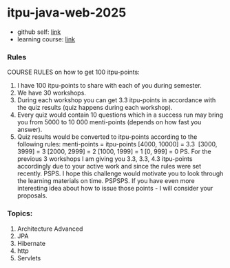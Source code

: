 # itpu-java-web-2025

- github self: [link](https://github.com/AndreiRohau/itpu-java-web-2025)
- learning course: [link](https://university.epam.com/myLearning/path?moduleId=17718231&rootId=17718201&tab=COURSEWARE)

### Rules

COURSE RULES on how to get 100 itpu-points:
1. I have 100 itpu-points to share with each of you during semester.
2. We have 30 workshops.
3. During each workshop you can get 3.3 itpu-points in accordance with the quiz results (quiz happens during each workshop).
4. Every quiz would contain 10 questions which in a success run may bring you from 5000 to 10 000 menti-points (depends on how fast you answer).
5. Quiz results would be converted to itpu-points according to the following rules:
   menti-points = itpu-points
   [4000, 10000] = 3.3 
[3000, 3999] = 3
   [2000, 2999] = 2
   [1000, 1999] = 1
   [0, 999] = 0
   PS. For the previous 3 workshops I am giving you 3.3, 3.3, 4.3 itpu-points accordingly due to your active work and since the rules were set recently.
   PSPS. I hope this challenge would motivate you to look through the learning materials on time.
   PSPSPS. If you have even more interesting idea about how to issue those points - I will consider your proposals.

### Topics:
1. Architecture Advanced
2. JPA
3. Hibernate
4. http
5. Servlets